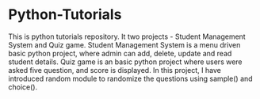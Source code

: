 # Python-Tutorials
This is python tutorials repository. It two projects - Student Management System and Quiz game.
Student Management System is a menu driven basic python project, where admin can add, delete, update and read student details.
Quiz game is an basic python project where users were asked five question, and score is displayed. In this project, I have introduced random module to randomize the questions using sample() and choice().
